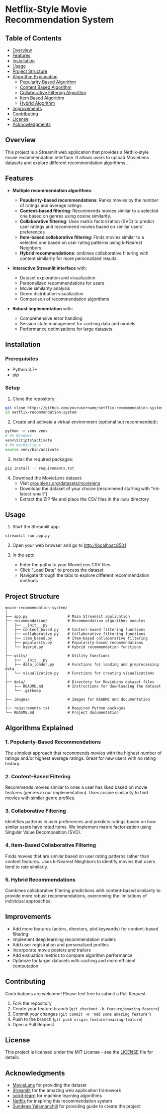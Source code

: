 # Netflix-Style Movie Recommendation System

## Table of Contents

- [Overview](#overview)
- [Features](#features)
- [Installation](#installation)
- [Usage](#usage)
- [Project Structure](#project-structure)
- [Algorithm Explanation](#Algorithm-explanation)
  - [Popularity Based Algorithm](#1-popularity-based-recommendations)
  - [Content Based Algorithm](#2-content-based-filtering)
  - [Collaborative Filtering Algorithm](#3-collaborative-filtering)
  - [Item Based Algorithm](#4-item-based-collaborative-filtering)
  - [Hybrid Algorithm](#5-hybrid-recommendations)
- [Improvements](#improvements)
- [Contributing](#contributing)
- [License](#license)
- [Acknowledgments](#acknowledgments)

## Overview

This project is a Streamlit web application that provides a Netflix-style movie recommendation interface. It allows users to upload MovieLens datasets and explore different recommendation algorithms..

## Features

- **Multiple recommendation algorithms**:

  - **Popularity-based recommendations**: Ranks movies by the number of ratings and average ratings.
  - **Content-based filtering**: Recommends movies similar to a selected one based on genres using cosine similarity.
  - **Collaborative filtering**: Uses matrix factorization (SVD) to predict user ratings and recommend movies based on similar users' preferences
  - **Item-based collaborative filtering**: Finds movies similar to a selected one based on user rating patterns using k-Nearest Neighbors.
  - **Hybrid recommendations**: ombines collaborative filtering with content similarity for more personalized results.

- **Interactive Streamlit interface** with:

  - Dataset exploration and visualization
  - Personalized recommendations for users
  - Movie similarity analysis
  - Genre distribution visualization
  - Comparison of recommendation algorithms

- **Robust implementation** with:
  - Comprehensive error handling
  - Session state management for caching data and models
  - Performance optimizations for large datasets

## Installation

### Prerequisites

- Python 3.7+
- pip

### Setup

1. Clone the repository:

```bash
git clone https://github.com/yourusername/netflix-recommendation-system.git
cd netflix-recommendation-system
```

2. Create and activate a virtual environment (optional but recommended):

```bash
python -m venv venv
# On Windows
venv\Scripts\activate
# On macOS/Linux
source venv/bin/activate
```

3. Install the required packages:

```bash
pip install -r requirements.txt
```

4. Download the MovieLens dataset:
   - Visit [grouplens.org/datasets/movielens](https://grouplens.org/datasets/movielens/)
   - Download the dataset of your choice (recommend starting with "ml-latest-small")
   - Extract the ZIP file and place the CSV files in the `data` directory

## Usage

1. Start the Streamlit app:

```bash
streamlit run app.py
```

2. Open your web browser and go to [http://localhost:8501](http://localhost:8501)

3. In the app:
   - Enter the paths to your MovieLens CSV files
   - Click "Load Data" to process the dataset
   - Navigate through the tabs to explore different recommendation methods

## Project Structure

```
movie-recommendation-system/
│
├── app.py                  # Main Streamlit application
├── recommendation/         # Recommendation algorithms modules
│   ├── __init__.py
│   ├── content_based.py    # Content-based filtering functions
│   ├── collaborative.py    # Collaborative filtering functions
│   ├── item_based.py       # Item-based collaborative filtering
│   ├── popularity.py       # Popularity-based recommendations
│   └── hybrid.py           # Hybrid recommendation functions
│
├── utils/                  # Utility functions
│   ├── __init__.py
│   ├── data_loader.py      # Functions for loading and preprocessing data
│   └── visualization.py    # Functions for creating visualizations
│
├── data/                   # Directory for MovieLens dataset files
│   ├── README.md           # Instructions for downloading the dataset
│   └── .gitkeep
│
├── images/                 # Images for README and documentation
│
├── requirements.txt        # Required Python packages
└── README.md               # Project documentation
```

## Algorithms Explained

### 1. Popularity-Based Recommendations

The simplest approach that recommends movies with the highest number of ratings and/or highest average ratings. Great for new users with no rating history.

### 2. Content-Based Filtering

Recommends movies similar to ones a user has liked based on movie features (genres in our implementation). Uses cosine similarity to find movies with similar genre profiles.

### 3. Collaborative Filtering

Identifies patterns in user preferences and predicts ratings based on how similar users have rated items. We implement matrix factorization using Singular Value Decomposition (SVD).

### 4. Item-Based Collaborative Filtering

Finds movies that are similar based on user rating patterns rather than content features. Uses k-Nearest Neighbors to identify movies that users tend to rate similarly.

### 5. Hybrid Recommendations

Combines collaborative filtering predictions with content-based similarity to provide more robust recommendations, overcoming the limitations of individual approaches.

## Improvements

- Add more features (actors, directors, plot keywords) for content-based filtering
- Implement deep learning recommendation models
- Add user registration and personalized profiles
- Incorporate movie posters and trailers
- Add evaluation metrics to compare algorithm performance
- Optimize for larger datasets with caching and more efficient computation

## Contributing

Contributions are welcome! Please feel free to submit a Pull Request.

1. Fork the repository
2. Create your feature branch (`git checkout -b feature/amazing-feature`)
3. Commit your changes (`git commit -m 'Add some amazing feature'`)
4. Push to the branch (`git push origin feature/amazing-feature`)
5. Open a Pull Request

## License

This project is licensed under the MIT License - see the [LICENSE](LICENSE) file for details.

## Acknowledgments

- [MovieLens](https://grouplens.org/datasets/movielens/) for providing the dataset
- [Streamlit](https://streamlit.io/) for the amazing web application framework
- [scikit-learn](https://scikit-learn.org/) for machine learning algorithms
- [Netflix](https://research.netflix.com/) for inspiring this recommendation system
- [Sundeep Yalamanchili](https://github.com/Yalamanchili7) for providing guide to create the project
